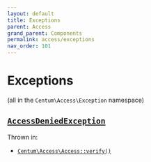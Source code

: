 ```yaml
---
layout: default
title: Exceptions
parent: Access
grand_parent: Components
permalink: access/exceptions
nav_order: 101
---
```




# Exceptions

(all in the `Centum\Access\Exception` namespace)



## [`AccessDeniedException`](https://github.com/SidRoberts/centum/blob/main/src/Access/Exception/AccessDeniedException.php)

Thrown in:

- [`Centum\Access\Access::verify()`](https://github.com/SidRoberts/centum/blob/main/src/Access/Access.php#L70)
